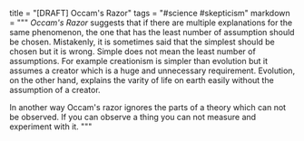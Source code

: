 title = "[DRAFT] Occam's Razor"
tags = "#science #skepticism"
markdown = """
*Occam's Razor* suggests that if there are multiple explanations for the same phenomenon, the one that
has the least number of assumption should be chosen. Mistakenly, it is sometimes said that the simplest
should be chosen but it is wrong. Simple does not mean the least number of assumptions. For example
creationism is simpler than evolution but it assumes a creator which is a huge and unnecessary requirement.
Evolution, on the other hand, explains the varity of life on earth easily without the assumption of
a creator.

In another way Occam's razor ignores the parts of a theory which can not be observed. If you can observe
a thing you can not measure and experiment with it.
"""